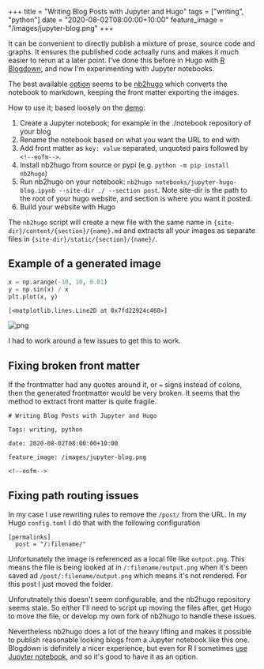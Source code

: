 +++
title = "Writing Blog Posts with Jupyter and Hugo"
tags = ["writing", "python"]
date = "2020-08-02T08:00:00+10:00"
feature_image = "/images/jupyter-blog.png"
+++


It can be convenient to directly publish a mixture of prose, source code and graphs.
It ensures the published code actually runs and makes it much easier to rerun at a later point.
I've done this before in Hugo with [R Blogdown](/blogdown), and now I'm experimenting with Jupyter notebooks.

The best available [option](https://discourse.gohugo.io/t/ipython-notebook-support/3211/15) seems to be [nb2hugo](https://github.com/vlunot/nb2hugo) which converts the notebook to markdown, keeping the front matter exporting the images.

How to use it; based loosely on the [demo](https://github.com/vlunot/nb2hugo-demo/):

1. Create a Jupyter notebook; for example in the ./notebook repository of your blog
2. Rename the notebook based on what you want the URL to end with
3. Add front matter as `key: value` separated, unquoted pairs followed by `<!--eofm-->`.
4. Install nb2hugo from source or pypi (e.g. `python -m pip install nb2hugo`)
5. Run nb2hugo on your notebook: `nb2hugo notebooks/jupyter-hugo-blog.ipynb --site-dir ./ --section post`. Note site-dir is the path to the root of your hugo website, and section is where you want it posted.
6. Build your website with Hugo

The `nb2hugo` script will create a new file with the same name in `{site-dir}/content/{section}/{name}.md` and extracts all your images as separate files in `{site-dir}/static/{section}/{name}/`.

## Example of a generated image


```python
x = np.arange(-10, 10, 0.01)
y = np.sin(x) / x
plt.plot(x, y)
```




    [<matplotlib.lines.Line2D at 0x7fd22924c460>]




![png](output_4_1.png)


I had to work around a few issues to get this to work.

## Fixing broken front matter

If the frontmatter had any quotes around it, or `=` signs instead of colons, then the generated frontmatter would be very broken.
It seems that the method to extract front matter is quite fragile.

```
# Writing Blog Posts with Jupyter and Hugo

Tags: writing, python  

date: 2020-08-02T08:00:00+10:00

feature_image: /images/jupyter-blog.png
  
<!--eofm-->
```

## Fixing path routing issues

In my case I use rewriting rules to remove the `/post/` from the URL.
In my Hugo `config.toml` I do that with the following configuration

```
[permalinks]
  post = "/:filename/"
```

Unfortunately the image is referenced as a local file like `output.png`.
This means the file is being looked at in `/:filename/output.png` when it's been saved ad `/post/:filename/output.png` which means it's not rendered.
For this post I just moved the folder.

Unforutnately this doesn't seem configurable, and the nb2hugo repository seems stale.
So either I'll need to script up moving the files after, get Hugo to move the file, or develop my own fork of nb2hugo to handle these issues.

Nevertheless nb2hugo does a lot of the heavy lifting and makes it possible to publish reasonable looking blogs from a Jupyter notebook like this one.
Blogdown is definitely a nicer experience, but even for R I sometimes [use Jupyter notebook](/display-r-jupyter), and so it's good to have it as an option.
